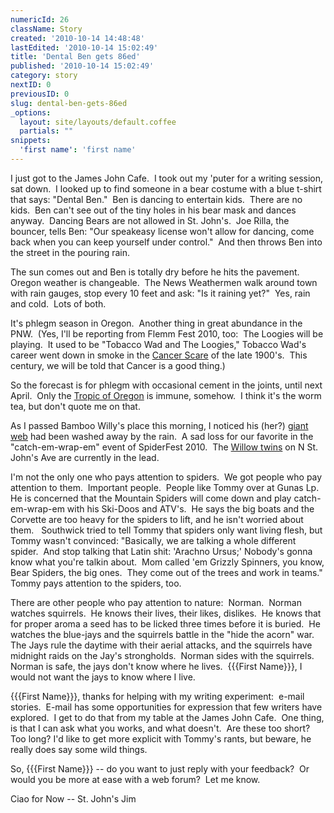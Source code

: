 ```yaml
---
numericId: 26
className: Story
created: '2010-10-14 14:48:48'
lastEdited: '2010-10-14 15:02:49'
title: 'Dental Ben gets 86ed'
published: '2010-10-14 15:02:49'
category: story
nextID: 0
previousID: 0
slug: dental-ben-gets-86ed
_options:
  layout: site/layouts/default.coffee
  partials: ""
snippets:
  'first name': 'first name'
---
```

I just got to the James John Cafe.&nbsp; I took out my 'puter for a writing session, sat down.&nbsp; I looked up to find someone in a bear costume with a blue t-shirt that says: &quot;Dental Ben.&quot;&nbsp; Ben is dancing to entertain kids.&nbsp; There are no kids.&nbsp; Ben can't see out of the tiny holes in his bear mask and dances anyway.&nbsp; Dancing Bears are not allowed in St. John's.&nbsp; Joe Rilla, the bouncer, tells Ben: &quot;Our speakeasy license won't allow for dancing, come back when you can keep yourself under control.&quot;&nbsp; And then throws Ben into the street in the pouring rain.

The sun comes out and Ben is totally dry before he hits the pavement.&nbsp; Oregon weather is changeable.&nbsp; The News Weathermen walk around town with rain gauges, stop every 10 feet and ask: &quot;Is it raining yet?&quot;&nbsp; Yes, rain and cold. &nbsp;Lots of both.

It's phlegm season in Oregon. &nbsp;Another thing in great abundance in the PNW.&nbsp; (Yes, I'll be reporting from Flemm Fest 2010, too:&nbsp; The Loogies will be playing.&nbsp; It used to be &quot;Tobacco Wad and The Loogies,&quot; Tobacco Wad's career went down in smoke in the [Cancer Scare][0] of the late 1900's. &nbsp;This century, we will be told that Cancer is a good thing.)

So the forecast is for phlegm with occasional cement in the joints, until next April.&nbsp; Only the [Tropic of Oregon][1] is immune, somehow.&nbsp; I think it's the worm tea, but don't quote me on that.

As I passed Bamboo Willy's place this morning, I noticed his (her?) [giant web][2] had been washed away by the rain.&nbsp; A sad loss for our favorite in the &quot;catch-em-wrap-em&quot; event of SpiderFest 2010.&nbsp; The [Willow twins][3] on N St. John's Ave are currently in the lead.

I'm not the only one who pays attention to spiders.&nbsp; We got people who pay attention to them.&nbsp; Important people.&nbsp; People like Tommy over at Gunas Lp.&nbsp; He is concerned that the Mountain Spiders will come down and play catch-em-wrap-em with his Ski-Doos and ATV's.&nbsp; He says the big boats and the Corvette are too heavy for the spiders to lift, and he isn't worried about them. &nbsp; Southwick tried to tell Tommy that spiders only want living flesh, but Tommy wasn't convinced: &quot;Basically, we are talking a whole different spider.&nbsp; And stop talking that Latin shit: 'Arachno Ursus;' Nobody's gonna know what you're talkin about.&nbsp; Mom called 'em Grizzly Spinners, you know, Bear Spiders, the big ones.&nbsp; They come out of the trees and work in teams.&quot;&nbsp; Tommy pays attention to the spiders, too.

There are other people who pay attention to nature:&nbsp; Norman.&nbsp; Norman watches squirrels.&nbsp; He knows their lives, their likes, dislikes.&nbsp; He knows that for proper aroma a seed has to be licked three times before it is buried.&nbsp; He watches the blue-jays and the squirrels battle in the &quot;hide the acorn&quot; war.&nbsp; The Jays rule the daytime with their aerial attacks, and the squirrels have midnight raids on the Jay's strongholds.&nbsp; Norman sides with the squirrels.&nbsp; Norman is safe, the jays don't know where he lives.&nbsp; {{{First Name}}}, I would not want the jays to know where I live.

{{{First Name}}}, thanks for helping with my writing experiment:&nbsp; e-mail stories.&nbsp; E-mail has some opportunities for expression that few writers have explored.&nbsp; I get to do that from my table at the James John Cafe.&nbsp; One thing, is that I can ask what you works, and what doesn't.&nbsp; Are these too short?&nbsp; Too long? I'd like to get more explicit with Tommy's rants, but beware, he really does say some wild things.

So, {{{First Name}}} -- do you want to just reply with your feedback?&nbsp; Or would you be more at ease with a web forum?&nbsp; Let me know.

Ciao for Now -- St. John's Jim

[0]: http://www.scientificamerican.com/blog/post.cfm?id=fda-likely-to-regulate-tobacco-2009-06-12
[1]: http://www.budbook.org/
[2]: http://maps.google.com/maps/ms?ie=UTF8&amp;hl=en&amp;msa=0&amp;msid=114144299215869109392.0004920b87d0a9c46bbd7&amp;t=h&amp;z=21
[3]: http://maps.google.com/maps/ms?ie=UTF8&amp;hl=en&amp;msa=0&amp;ll=45.598863,-122.756526&amp;spn=0.002516,0.003551&amp;t=h&amp;z=18&amp;msid=114144299215869109392.0004929a77b2fc91ba602